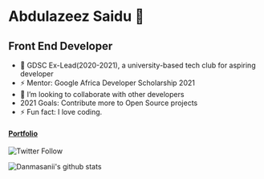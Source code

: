 # Abdulazeez Saidu 👋

## Front End Developer
- 🌱 GDSC Ex-Lead(2020-2021), a university-based tech club for aspiring developer
- ⚡ Mentor: Google Africa Developer Scholarship 2021
- 👯 I’m looking to collaborate with other developers
-  2021 Goals: Contribute more to Open Source projects
- ⚡ Fun fact: I love coding.

#### [Portfolio]()

![Twitter Follow](https://img.shields.io/twitter/follow/mr_abdul09?color=blue&style=for-the-badge)


![Danmasanii's github stats](https://github-readme-stats.vercel.app/api?username=Danmasanii&show_icons=true&theme=default)

